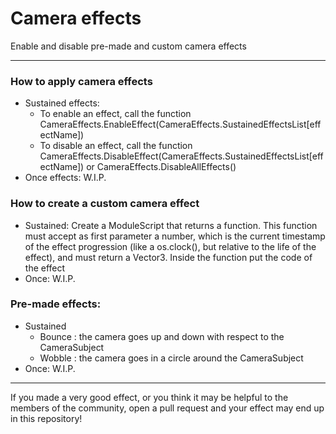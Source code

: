 # Camera effects
Enable and disable pre-made and custom camera effects

*  *  *

### How to apply camera effects

- Sustained effects:
    - To enable an effect, call the function CameraEffects.EnableEffect(CameraEffects.SustainedEffectsList[effectName])
    - To disable an effect, call the function CameraEffects.DisableEffect(CameraEffects.SustainedEffectsList[effectName]) or CameraEffects.DisableAllEffects()
- Once effects: W.I.P.

### How to create a custom camera effect

- Sustained: Create a ModuleScript that returns a function. This function must accept as first parameter a number, which is the current timestamp of the effect progression (like a os.clock(), but relative to the life of the effect), and must return a Vector3. Inside the function put the code of the effect
- Once: W.I.P.

### Pre-made effects:

- Sustained
    - Bounce : the camera goes up and down with respect to the CameraSubject
    - Wobble : the camera goes in a circle around the CameraSubject
- Once: W.I.P.

*  *  *

If you made a very good effect, or you think it may be helpful to the members of the community, open a pull request and your effect may end up in this repository!